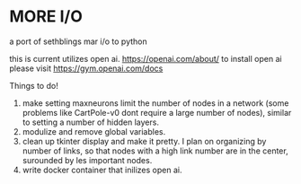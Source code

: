 # MORE I/O
a port of sethblings mar i/o to python 

this is current utilizes open ai. https://openai.com/about/
to install open ai please visit https://gym.openai.com/docs


Things to do!
  1. make setting maxneurons limit the number of nodes in a network (some problems  like CartPole-v0 dont require a large number of         nodes), similar to setting a number of hidden layers. 
  2. modulize and remove global variables. 
  3. clean up tkinter display and make it pretty. I plan on organizing by number of links, so that nodes with a high link number are in     the center, surounded by les important nodes.  
  4. write docker container that inilizes open ai. 
